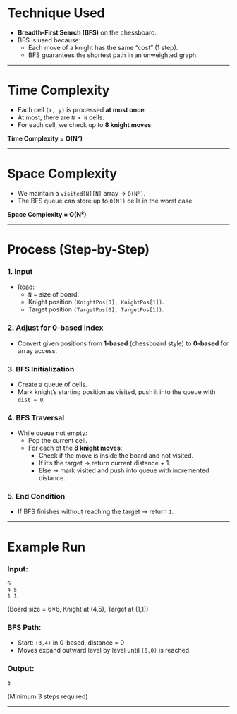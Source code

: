 # Technique Used

- **Breadth-First Search (BFS)** on the chessboard.
- BFS is used because:
    - Each move of a knight has the same “cost” (1 step).
    - BFS guarantees the shortest path in an unweighted graph.

---

# Time Complexity

- Each cell `(x, y)` is processed **at most once**.
- At most, there are `N × N` cells.
- For each cell, we check up to **8 knight moves**.

**Time Complexity = O(N²)**

---

# Space Complexity

- We maintain a `visited[N][N]` array → `O(N²)`.
- The BFS queue can store up to `O(N²)` cells in the worst case.

**Space Complexity = O(N²)**

---

# Process (Step-by-Step)

### **1. Input**

- Read:
    - `N` = size of board.
    - Knight position `(KnightPos[0], KnightPos[1])`.
    - Target position `(TargetPos[0], TargetPos[1])`.

### **2. Adjust for 0-based Index**

- Convert given positions from **1-based** (chessboard style) to **0-based** for array access.

### **3. BFS Initialization**

- Create a queue of cells.
- Mark knight’s starting position as visited, push it into the queue with `dist = 0`.

### **4. BFS Traversal**

- While queue not empty:
    - Pop the current cell.
    - For each of the **8 knight moves**:
        - Check if the move is inside the board and not visited.
        - If it’s the target → return current distance + 1.
        - Else → mark visited and push into queue with incremented distance.

### **5. End Condition**

- If BFS finishes without reaching the target → return `1`.

---

# Example Run

### Input:

```
6
4 5
1 1

```

(Board size = 6×6, Knight at (4,5), Target at (1,1))

### BFS Path:

- Start: `(3,4)` in 0-based, distance = 0
- Moves expand outward level by level until `(0,0)` is reached.

### Output:

```
3

```

(Minimum 3 steps required)

---